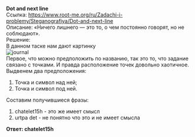 **Dot and next line**  
Ссылка: https://www.root-me.org/ru/Zadachi-i-problemy/Steganografiya/Dot-and-next-line    
Описание: «Ничего лишнего — это то, о чем постоянно говорят, но не соблюдают».    
Решение:  
В данном таске нам дают картинку  
![journal](https://github.com/MysterYXY01/B-gD-ck/assets/60554866/e8dbd4c7-5446-4594-83a2-5de7cba58fb4)  
Первое, что можно предположить по названию, так это то, что задание связано с точками. И правда расположение точек довольно хаотичное. Выдвенем два предположения:  
1. Точка и символ над ней;
2. Точка и символ под ней.  

Составим получившиеся фразы:  
1. chatelet15h - это же имеет смысл
2. urtpa det  - не понятно что это и не имеет смысла  

**Ответ: chatelet15h**
